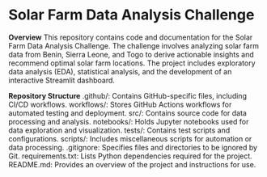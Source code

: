 # Solar Farm Data Analysis Challenge
**Overview**
This repository contains code and documentation for the Solar Farm Data Analysis Challenge. The challenge involves analyzing solar farm data from Benin, Sierra Leone, and Togo to derive actionable insights and recommend optimal solar farm locations. The project includes exploratory data analysis (EDA), statistical analysis, and the development of an interactive Streamlit dashboard.

**Repository Structure**
.github/: Contains GitHub-specific files, including CI/CD workflows.
workflows/: Stores GitHub Actions workflows for automated testing and deployment.
src/: Contains source code for data processing and analysis.
notebooks/: Holds Jupyter notebooks used for data exploration and visualization.
tests/: Contains test scripts and configurations.
scripts/: Includes miscellaneous scripts for automation or data processing.
.gitignore: Specifies files and directories to be ignored by Git.
requirements.txt: Lists Python dependencies required for the project.
README.md: Provides an overview of the project and instructions for use.
